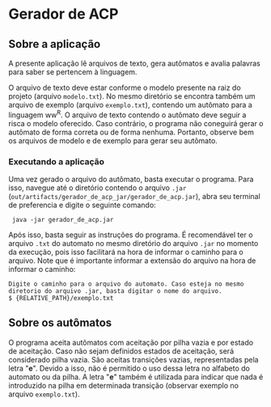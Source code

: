 # Gerador de ACP

## Sobre a aplicação

A presente aplicação lê arquivos de texto, gera autômatos 
e avalia palavras para saber se pertencem à linguagem.

O arquivo de texto deve estar conforme o modelo presente 
na raiz do projeto (arquivo `modelo.txt`). No mesmo diretório
se encontra também um arquivo de exemplo (arquivo `exemplo.txt`), contendo um
autômato para a linguagem ww<sup>R</sup>. O arquivo de texto
contendo o autômato deve seguir a risca o modelo oferecido.
Caso contrário, o programa não coneguirá gerar o autômato de
forma correta ou de forma nenhuma. Portanto, observe bem os 
arquivos de modelo e de exemplo para gerar seu autômato.

### Executando a aplicação

Uma vez gerado o arquivo do autômato, basta executar o programa.
Para isso, navegue até o diretório contendo o arquivo `.jar` (`out/artifacts/gerador_de_acp_jar/gerador_de_acp.jar`),
abra seu terminal de preferencia e digite o seguinte comando:
```
 java -jar gerador_de_acp.jar
```
Após isso, basta seguir as instruções do programa. É recomendável ter o arquivo `.txt` do automato
no mesmo diretório do arquivo `.jar` no momento da execução, pois isso facilitará
na hora de informar o caminho para o arquivo. Note que é importante informar a extensão do arquivo na hora de informar o caminho:

```
Digite o caminho para o arquivo do automato. Caso esteja no mesmo diretorio do arquivo .jar, basta digitar o nome do arquivo.
$ {RELATIVE_PATH}/exemplo.txt
```

## Sobre os autômatos

O programa aceita autômatos com aceitação por pilha vazia e por estado de aceitação.
Caso não sejam definidos estados de aceitação, será considerado pilha vazia. São aceitas transições vazias,
representadas pela letra "**e**". Devido a isso, não é permitido o uso dessa letra no alfabeto do 
automato ou da pilha. A letra "**e**" também é utilizada para indicar que nada é introduzido na pilha em determinada
transição (observar exemplo no arquivo `exemplo.txt`).
